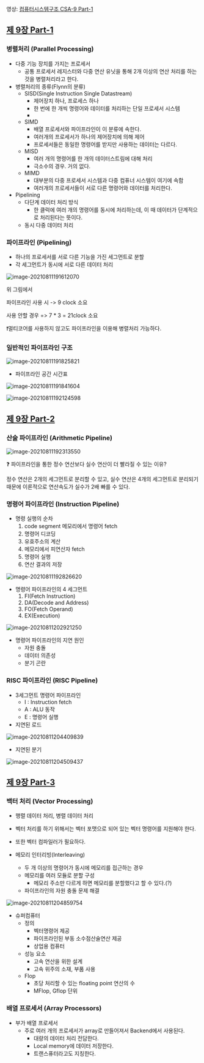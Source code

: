 영상: [컴퓨터시스템구조 CSA-9 Part-1](https://youtu.be/Ayf_s57RUSA?list=PLc8fQ-m7b1hD4jqccMlfQpWgDVdalXFbH)

## [제 9장 Part-1](https://youtu.be/Ayf_s57RUSA?list=PLc8fQ-m7b1hD4jqccMlfQpWgDVdalXFbH)

### 병렬처리 (Parallel Processing)

- 다중 기능 장치를 가지는 프로세서
  - 공통 프로세서 레지스터와 다중 연산 유닛을 통해 2개 이상의 연산 처리를 하는 것을 병렬처리라고 한다.
- 병렬처리의 종류(Flynn의 분류)
  - SISD(Single Instruction Single Datastream)
    - 제어장치 하나, 프로세스 하나
    - 한 번에 한 개씩 명령어와 데이터를 처리하는 단일 프로세서 시스템
    - 
  - SIMD
    - 배열 프로세서와 파이프라인이 이 분류에 속한다.
    - 여러개의 프로세서가 하나의 제어장치에 의해 제어
    - 프로세서들은 동일한 명령어를 받지만 사용하는 데이터는 다르다.
  - MISD
    - 여러 개의 명령어를 한 개의 데이터스트림에 대해 처리
    - 극소수의 경우. 거의 없다.
  - MIMD
    - 대부분의 다중 프로세서 시스템과 다중 컴퓨너 시스템이 여기에 속함
    - 여러개의 프로세서들이 서로 다른 명령어와 데이터를 처리한다.
- Pipelining
  - 다단계 데이터 처리 방식
    - 한 클럭에 여러 개의 명령어를 동시에 처리하는데, 이 때 데이터가 단계적으로 처리된다는 뜻이다.
  - 동시 다중 데이터 처리



### 파이프라인 (Pipelining)

- 하나의 프로세서를 서로 다른 기능을 가진 세그먼트로 분할
- 각 세그먼트가 동시에 서로 다른 데이터 처리

![image-20210811191612070](C:\Users\multicampus\Desktop\cs-study\컴퓨터-구조\9장-파이프라인과-벡터-처리.assets\image-20210811191612070.png)

위 그림에서

파이프라인 사용 시 -> 9 clock 소요

사용 안할 경우 => 7 * 3 = 21clock 소요

:exclamation:멀티코어를 사용하지 않고도 파이프라인을 이용해 병렬처리 가능하다.



### 일반적인 파이프라인 구조

![image-20210811191825821](C:\Users\multicampus\Desktop\cs-study\컴퓨터-구조\9장-파이프라인과-벡터-처리.assets\image-20210811191825821.png)

- 파이프라인 공간 시간표

![image-20210811191841604](C:\Users\multicampus\Desktop\cs-study\컴퓨터-구조\9장-파이프라인과-벡터-처리.assets\image-20210811191841604.png)

![image-20210811192124598](C:\Users\multicampus\Desktop\cs-study\컴퓨터-구조\9장-파이프라인과-벡터-처리.assets\image-20210811192124598.png)





## [제 9장 Part-2](https://youtu.be/urbOizecd1Y?list=PLc8fQ-m7b1hD4jqccMlfQpWgDVdalXFbH)

### 산술 파이프라인 (Arithmetic Pipeline)

![image-20210811192313550](C:\Users\multicampus\Desktop\cs-study\컴퓨터-구조\9장-파이프라인과-벡터-처리.assets\image-20210811192313550.png)



:question: 파이프라인을 통한 정수 연산보다 실수 연산이 더 빨라질 수 있는 이유?

정수 연산은 2개의 세그먼트로 분리할 수 있고, 실수 연산은 4개의 세그먼트로 분리되기 때문에 이론적으로 연산속도가 실수가 2배 빠를 수 있다.



### 명령어 파이프라인 (Instruction Pipeline)

- 명령 실행의 순차
  1. code segment 메모리에서 명령어 fetch
  2. 명령어 디코딩
  3. 유효주소의 계산
  4. 메모리에서 피연산자 fetch
  5. 명령어 실행
  6. 연산 결과의 저장

![image-20210811192826620](C:\Users\multicampus\Desktop\cs-study\컴퓨터-구조\9장-파이프라인과-벡터-처리.assets\image-20210811192826620.png)



- 명령어 파이프라인의 4 세그먼트
  1. FI(Fetch Instruction)
  2. DA(Decode and Address)
  3. FO(Fetch Operand)
  4. EX(Execution)

![image-20210811202921250](C:\Users\multicampus\Desktop\cs-study\컴퓨터-구조\9장-파이프라인과-벡터-처리.assets\image-20210811202921250.png)

- 명령어 파이프라인의 지연 원인
  - 자원 충돌
  - 데이터 의존성
  - 분기 곤란



### RISC 파이프라인 (RISC Pipeline)

- 3세그먼트 명령어 파이프라인
  - I : Instruction fetch
  - A : ALU 동작
  - E : 명령어 실행
- 지연된 로드

![image-20210811204409839](C:\Users\multicampus\Desktop\cs-study\컴퓨터-구조\9장-파이프라인과-벡터-처리.assets\image-20210811204409839.png)

- 지연된 분기

![image-20210811204509437](C:\Users\multicampus\Desktop\cs-study\컴퓨터-구조\9장-파이프라인과-벡터-처리.assets\image-20210811204509437.png)

## [제 9장 Part-3](https://youtu.be/zGA4pvvya2I?list=PLc8fQ-m7b1hD4jqccMlfQpWgDVdalXFbH)

### 백터 처리 (Vector Processing)

- 행렬 데이터 처리, 병렬 데이터 처리

- 벡터 처리를 하기 위해서는 벡터 포맷으로 되어 있는 벡터 명령어를 지원해야 한다.
- 또한 벡터 컴파일러가 필요하다.



- 메모리 인터리빙(Interleaving)
  - 두 개 이상의 명령어가 동시에 메모리를 접근하는 경우
  - 메모리를 여러 모듈로 분할 구성
    - 메모리 주소만 다르게 하면 메모리를 분할했다고 할 수 있다.(?)
  - 파이프라인의 자원 충돌 문제 해결

![image-20210811204859754](C:\Users\multicampus\Desktop\cs-study\컴퓨터-구조\9장-파이프라인과-벡터-처리.assets\image-20210811204859754.png)



- 슈퍼컴퓨터
  - 정의
    - 벡터명령어 제공
    - 파이프라인된 부동 소수점산술연산 제공
    - 상업용 컴퓨터
  - 성능 요소
    - 고속 연산을 위한 설계
    - 고속 위주의 소재, 부품 사용
  - Flop
    - 초당 처리할 수 있는 floating point 연산의 수
    - MFlop, Gflop 단위



### 배열 프로세서 (Array Processors)

- 부가 배열 프로세서
  - 주로 여러 개의 프로세서가 array로 만들어져서  Backend에서 사용된다.
    - 대량의 데이터 처리 전담한다.
    - Local memory에 데이터 저장한다.
    - 트랜스퓨터라고도 지칭한다.